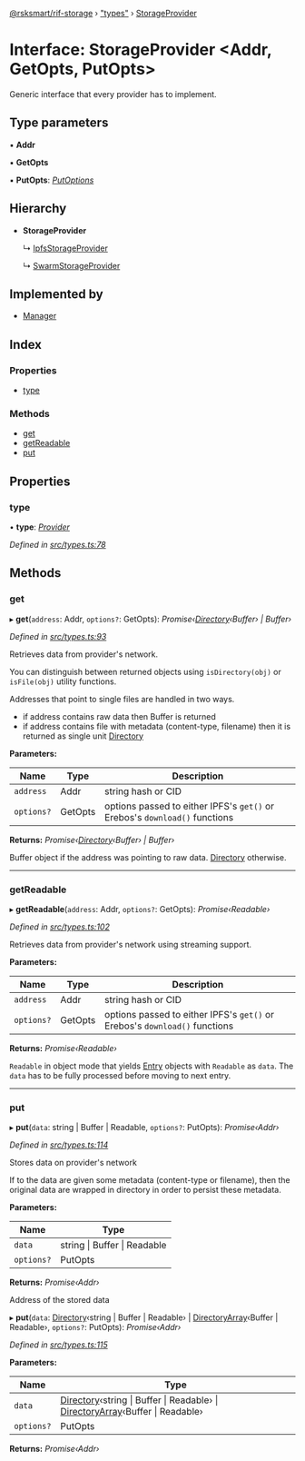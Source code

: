 [@rsksmart/rif-storage](../README.md) › ["types"](../modules/_types_.md) › [StorageProvider](_types_.storageprovider.md)

# Interface: StorageProvider <**Addr, GetOpts, PutOpts**>

Generic interface that every provider has to implement.

## Type parameters

▪ **Addr**

▪ **GetOpts**

▪ **PutOpts**: *[PutOptions](_types_.putoptions.md)*

## Hierarchy

* **StorageProvider**

  ↳ [IpfsStorageProvider](_types_.ipfsstorageprovider.md)

  ↳ [SwarmStorageProvider](_types_.swarmstorageprovider.md)

## Implemented by

* [Manager](../classes/_manager_.manager.md)

## Index

### Properties

* [type](_types_.storageprovider.md#type)

### Methods

* [get](_types_.storageprovider.md#get)
* [getReadable](_types_.storageprovider.md#getreadable)
* [put](_types_.storageprovider.md#put)

## Properties

###  type

• **type**: *[Provider](../enums/_types_.provider.md)*

*Defined in [src/types.ts:78](https://github.com/rsksmart/rds-libjs/blob/b42e838/src/types.ts#L78)*

## Methods

###  get

▸ **get**(`address`: Addr, `options?`: GetOpts): *Promise‹[Directory](../modules/_types_.md#directory)‹Buffer› | Buffer›*

*Defined in [src/types.ts:93](https://github.com/rsksmart/rds-libjs/blob/b42e838/src/types.ts#L93)*

Retrieves data from provider's network.

You can distinguish between returned objects using `isDirectory(obj)` or `isFile(obj)` utility functions.

Addresses that point to single files are handled in two ways.
 - if address contains raw data then Buffer is returned
 - if address contains file with metadata (content-type, filename) then it is returned as single unit [Directory](../modules/_types_.md#directory)

**Parameters:**

Name | Type | Description |
------ | ------ | ------ |
`address` | Addr | string hash or CID |
`options?` | GetOpts | options passed to either IPFS's `get()` or Erebos's `download()` functions |

**Returns:** *Promise‹[Directory](../modules/_types_.md#directory)‹Buffer› | Buffer›*

Buffer object if the address was pointing to raw data. [Directory](../modules/_types_.md#directory) otherwise.

___

###  getReadable

▸ **getReadable**(`address`: Addr, `options?`: GetOpts): *Promise‹Readable›*

*Defined in [src/types.ts:102](https://github.com/rsksmart/rds-libjs/blob/b42e838/src/types.ts#L102)*

Retrieves data from provider's network using streaming support.

**Parameters:**

Name | Type | Description |
------ | ------ | ------ |
`address` | Addr | string hash or CID |
`options?` | GetOpts | options passed to either IPFS's `get()` or Erebos's `download()` functions |

**Returns:** *Promise‹Readable›*

`Readable` in object mode that yields [Entry](../modules/_types_.md#entry) objects with `Readable` as `data`. The `data` has to be fully processed before moving to next entry.

___

###  put

▸ **put**(`data`: string | Buffer | Readable, `options?`: PutOpts): *Promise‹Addr›*

*Defined in [src/types.ts:114](https://github.com/rsksmart/rds-libjs/blob/b42e838/src/types.ts#L114)*

Stores data on provider's network

If to the data are given some metadata (content-type or filename), then the original data are wrapped in directory
in order to persist these metadata.

**Parameters:**

Name | Type |
------ | ------ |
`data` | string &#124; Buffer &#124; Readable |
`options?` | PutOpts |

**Returns:** *Promise‹Addr›*

Address of the stored data

▸ **put**(`data`: [Directory](../modules/_types_.md#directory)‹string | Buffer | Readable› | [DirectoryArray](../modules/_types_.md#directoryarray)‹Buffer | Readable›, `options?`: PutOpts): *Promise‹Addr›*

*Defined in [src/types.ts:115](https://github.com/rsksmart/rds-libjs/blob/b42e838/src/types.ts#L115)*

**Parameters:**

Name | Type |
------ | ------ |
`data` | [Directory](../modules/_types_.md#directory)‹string &#124; Buffer &#124; Readable› &#124; [DirectoryArray](../modules/_types_.md#directoryarray)‹Buffer &#124; Readable› |
`options?` | PutOpts |

**Returns:** *Promise‹Addr›*
